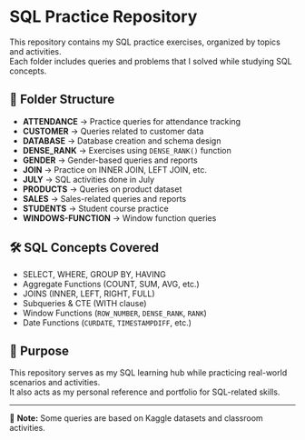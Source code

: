 # SQL Practice Repository

This repository contains my SQL practice exercises, organized by topics and activities.  
Each folder includes queries and problems that I solved while studying SQL concepts.  

## 📂 Folder Structure
- **ATTENDANCE** → Practice queries for attendance tracking
- **CUSTOMER** → Queries related to customer data
- **DATABASE** → Database creation and schema design
- **DENSE_RANK** → Exercises using `DENSE_RANK()` function
- **GENDER** → Gender-based queries and reports
- **JOIN** → Practice on INNER JOIN, LEFT JOIN, etc.
- **JULY** → SQL activities done in July
- **PRODUCTS** → Queries on product dataset
- **SALES** → Sales-related queries and reports
- **STUDENTS** → Student course practice
- **WINDOWS-FUNCTION** → Window function queries

## 🛠 SQL Concepts Covered
- SELECT, WHERE, GROUP BY, HAVING
- Aggregate Functions (COUNT, SUM, AVG, etc.)
- JOINS (INNER, LEFT, RIGHT, FULL)
- Subqueries & CTE (WITH clause)
- Window Functions (`ROW_NUMBER`, `DENSE_RANK`, `RANK`)
- Date Functions (`CURDATE`, `TIMESTAMPDIFF`, etc.)

## 🚀 Purpose
This repository serves as my SQL learning hub while practicing real-world scenarios and activities.  
It also acts as my personal reference and portfolio for SQL-related skills.

---
📌 **Note:** Some queries are based on Kaggle datasets and classroom activities.
